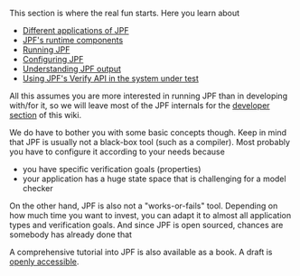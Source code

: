 This section is where the real fun starts. Here you learn about

  - [Different applications of JPF](Different-applications-of-JPF.md)
  - [JPF's runtime components](Runtime-components-of-JPF.md)
  - [Running JPF](Running-JPF.md)
  - [Configuring JPF](Configuring-JPF.md)
  - [Understanding JPF output](Understanding-JPF-output.md)
  - [Using JPF's Verify API in the system under test](Verify-API-of-JPF.md)

All this assumes you are more interested in running JPF than in developing with/for it, so we will leave most of the JPF internals for the [developer section](../devel/Developer-guide.md) of this wiki. 

We do have to bother you with some basic concepts though. Keep in mind that JPF is usually not a black-box tool (such as a compiler). Most probably you have to configure it according to your needs because

  * you have specific verification goals (properties)
  * your application has a huge state space that is challenging for a model checker

On the other hand, JPF is also not a "works-or-fails" tool. Depending on how much time you want to invest, you can adapt it to almost all application types and verification goals. And since JPF is open sourced, chances are somebody has already done that

A comprehensive tutorial into JPF is also available as a book. A draft is [openly accessible](https://www.eecs.yorku.ca/course_archive/2020-21/W/4315/material/book.pdf).

